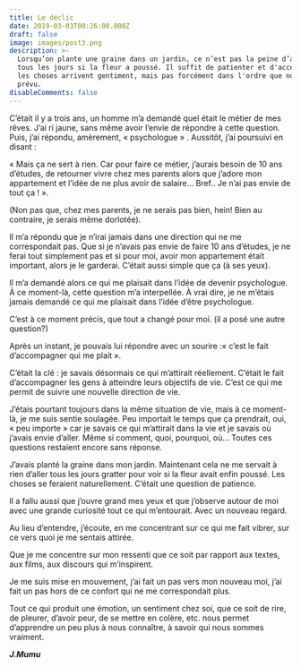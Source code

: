 ```yaml
---
title: Le déclic
date: 2019-03-03T00:26:00.000Z
draft: false
image: images/post3.png
description: >-
  Lorsqu’on plante une graine dans un jardin, ce n’est pas la peine d’aller voir
  tous les jours si la fleur a poussé. Il suffit de patienter et d'accepter que
  les choses arrivent gentiment, mais pas forcément dans l'ordre que nous avions
  prévu.
disableComments: false
---
```

C’était il y a trois ans, un homme m’a demandé quel était le métier de mes rêves. J’ai ri jaune, sans même avoir l’envie de répondre à cette question. Puis, j’ai répondu, amèrement, « psychologue » . Aussitôt, j’ai poursuivi en disant :

« Mais ça ne sert à rien. Car pour faire ce métier, j’aurais besoin de 10 ans d’études, de retourner vivre chez mes parents alors que j’adore mon appartement et l’idée de ne plus avoir de salaire… Bref.. Je n’ai pas envie de tout ça ! ». 

(Non pas que, chez mes parents, je ne serais pas bien, hein!  Bien au contraire, je serais même dorlotée).

Il m’a répondu que je n’irai jamais dans une direction qui ne me correspondait pas. Que si je n’avais pas envie de faire 10 ans d’études, je ne ferai tout simplement pas et si pour moi, avoir mon appartement était important, alors je le garderai. C’était aussi simple que ça (à ses yeux).

Il m’a demandé alors ce qui me plaisait dans l’idée de devenir psychologue. À ce moment-là, cette question m’a interpellée. À vrai dire, je ne m’étais jamais demandé ce qui me plaisait dans l’idée d’être psychologue.

C’est à ce moment précis, que tout a changé pour moi. (il a posé une autre question?)

Après un instant, je pouvais lui répondre avec un sourire :« c’est le fait d’accompagner qui me plait ». 

C’était la clé : je savais désormais ce qui m’attirait réellement. C’était le fait d’accompagner les gens à atteindre leurs objectifs de vie. C’est ce qui me permit de suivre une nouvelle direction de vie. 

J’étais pourtant toujours dans la même situation de vie, mais à ce moment-là, je me suis sentie soulagée. Peu importait le temps que ça prendrait, oui, « peu importe » car je savais ce qui m’attirait dans la vie et je savais où j’avais envie d’aller. Même si comment, quoi, pourquoi, où… Toutes ces questions restaient encore sans réponse.

J’avais planté la graine dans mon jardin. Maintenant cela ne me servait à rien d’aller tous les jours gratter pour voir si la fleur avait enfin poussé. Les choses se feraient naturellement. C’était une question de patience. 

Il a fallu aussi que j’ouvre grand mes yeux et que j’observe autour de moi avec une grande curiosité tout ce qui m’entourait. Avec un nouveau regard.

Au lieu d’entendre, j’écoute, en me concentrant sur ce qui me fait vibrer, sur ce vers quoi je me sentais attirée. 

Que je me concentre sur mon ressenti que ce soit par rapport aux textes, aux films, aux discours qui m’inspirent. 

Je me suis mise en mouvement, j’ai fait un pas vers mon nouveau moi, j’ai fait un pas hors de ce confort qui ne me correspondait plus. 

Tout ce qui produit une émotion, un sentiment chez soi, que ce soit de rire, de pleurer, d’avoir peur, de se mettre en colère, etc. nous permet d’apprendre un peu plus à nous connaître, à savoir qui nous sommes vraiment. 

**_J.Mumu_**

